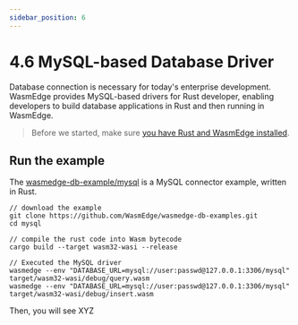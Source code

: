 ```yaml
---
sidebar_position: 6
---
```


# 4.6 MySQL-based Database Driver

Database connection is necessary for today's enterprise development. WasmEdge provides MySQL-based drivers for Rust developer, enabling developers to build database applications in Rust and then running in WasmEdge.

> Before we started, make sure [you have Rust and WasmEdge installed](setup.md).

## Run the example

The [wasmedge-db-example/mysql](https://github.com/WasmEdge/wasmedge-db-examples/tree/main/mysql) is a MySQL connector example, written in Rust.

```
// download the example
git clone https://github.com/WasmEdge/wasmedge-db-examples.git
cd mysql

// compile the rust code into Wasm bytecode
cargo build --target wasm32-wasi --release

// Executed the MySQL driver
wasmedge --env "DATABASE_URL=mysql://user:passwd@127.0.0.1:3306/mysql" target/wasm32-wasi/debug/query.wasm
wasmedge --env "DATABASE_URL=mysql://user:passwd@127.0.0.1:3306/mysql" target/wasm32-wasi/debug/insert.wasm
```

Then, you will see XYZ
